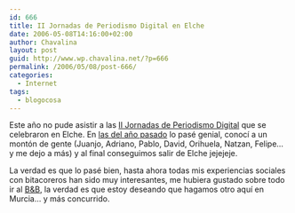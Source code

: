 ```yaml
---
id: 666
title: II Jornadas de Periodismo Digital en Elche
date: 2006-05-08T14:16:00+02:00
author: Chavalina
layout: post
guid: http://www.wp.chavalina.net/?p=666
permalink: /2006/05/08/post-666/
categories:
  - Internet
tags:
  - blogocosa
---
```

Este a&ntilde;o no pude asistir a las <a href="http://egaleradas.blogspot.com/2006/04/el-periodismo-participativo-debate-en.html" target="_blank">II Jornadas de Periodismo Digital</a> que se celebraron en Elche. En <a href="http://chavalina.net/comentar.php?idpost=414" target="_blank">las del a&ntilde;o pasado</a> lo pasé genial, conocí a un montón de gente (Juanjo, Adriano, Pablo, David, Orihuela, Natzan, Felipe… y me dejo a más) y al final conseguimos salir de Elche jejejeje. 

La verdad es que lo pasé bien, hasta ahora todas mis experiencias sociales con bitacoreros han sido muy interesantes, me hubiera gustado sobre todo ir al <a title="Beers and blogs" href="http://egaleradas.blogspot.com/2006/04/beer-and-blogs-en-elche.html" target="_blank">B&B</a>, la verdad es que estoy deseando que hagamos otro aquí en Murcia… y más concurrido.